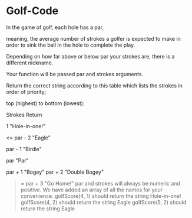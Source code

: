 # Golf-Code

In the game of golf, each hole has a par,

meaning, the average number of strokes a golfer is expected to make in order to sink the ball in the hole to complete the play.

Depending on how far above or below par your strokes are, there is a different nickname.

Your function will be passed par and strokes arguments.

 Return the correct string according to this table which lists the strokes in order of priority; 
 
top (highest) to bottom (lowest):


Strokes	Return

1	"Hole-in-one!"

<= par - 2	"Eagle"

par - 1	"Birdie"

par	"Par"

par + 1	"Bogey"
par + 2	"Double Bogey"
>= par + 3	"Go Home!"
par and strokes will always be numeric and positive. 
 We have added an array of all the names for your convenience.
golfScore(4, 1) should return the string Hole-in-one!
golfScore(4, 2) should return the string Eagle
golfScore(5, 2) should return the string Eagle
